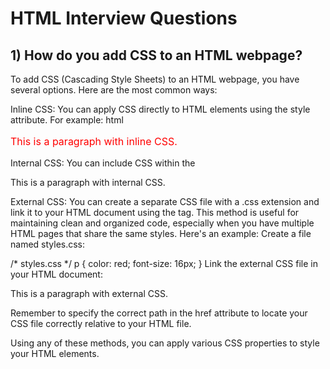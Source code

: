 # HTML Interview Questions

## 1) How do you add CSS to an HTML webpage?
To add CSS (Cascading Style Sheets) to an HTML webpage, you have several options. Here are the most common ways:

Inline CSS: You can apply CSS directly to HTML elements using the style attribute. For example:
html


<p style="color: red; font-size: 16px;">This is a paragraph with inline CSS.</p>
Internal CSS: You can include CSS within the <style> tags in the <head> section of your HTML document. This allows you to define styles for multiple elements. For example:


<!DOCTYPE html>
<html>
<head>
    <style>
        p {
            color: red;
            font-size: 16px;
        }
    </style>
</head>
<body>
    <p>This is a paragraph with internal CSS.</p>
</body>
</html>
External CSS: You can create a separate CSS file with a .css extension and link it to your HTML document using the <link> tag. This method is useful for maintaining clean and organized code, especially when you have multiple HTML pages that share the same styles. Here's an example:
Create a file named styles.css:


/* styles.css */
p {
    color: red;
    font-size: 16px;
}
Link the external CSS file in your HTML document:


<!DOCTYPE html>
<html>
<head>
    <link rel="stylesheet" type="text/css" href="styles.css">
</head>
<body>
    <p>This is a paragraph with external CSS.</p>
</body>
</html>
Remember to specify the correct path in the href attribute to locate your CSS file correctly relative to your HTML file.

Using any of these methods, you can apply various CSS properties to style your HTML elements.



